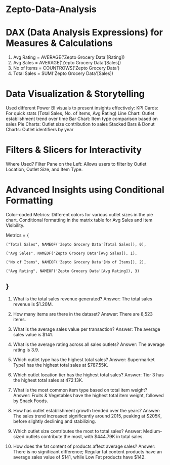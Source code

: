 # Zepto-Data-Analysis

# DAX (Data Analysis Expressions) for Measures & Calculations
1. Avg Rating = AVERAGE('Zepto Grocery Data'[Rating])
2. Avg Sales = AVERAGE('Zepto Grocery Data'[Sales])
3. No of Items = COUNTROWS('Zepto Grocery Data')
4. Total Sales = SUM('Zepto Grocery Data'[Sales]) 


# Data Visualization & Storytelling
Used different Power BI visuals to present insights effectively:
KPI Cards: For quick stats (Total Sales, No. of Items, Avg Rating)
Line Chart: Outlet establishment trend over time
Bar Chart: Item type comparison based on sales
Pie Charts: Outlet size contribution to sales
Stacked Bars & Donut Charts: Outlet identifiers by year

# Filters & Slicers for Interactivity
Where Used?
Filter Pane on the Left: Allows users to filter by Outlet Location, Outlet Size, and Item Type.

# Advanced Insights using Conditional Formatting
Color-coded Metrics:
Different colors for various outlet sizes in the pie chart.
Conditional formatting in the matrix table for Avg Sales and Item Visibility.

Metrics = {

    ("Total Sales", NAMEOF('Zepto Grocery Data'[Total Sales]), 0),

    ("Avg Sales", NAMEOF('Zepto Grocery Data'[Avg Sales]), 1),
    
    ("No of Items", NAMEOF('Zepto Grocery Data'[No of Items]), 2),
    
    ("Avg Rating", NAMEOF('Zepto Grocery Data'[Avg Rating]), 3)

}
-----------------------------------------------------------------------------

1. What is the total sales revenue generated?
Answer: The total sales revenue is $1.20M.

2. How many items are there in the dataset?
Answer: There are 8,523 items.

3. What is the average sales value per transaction?
Answer: The average sales value is $141.

4. What is the average rating across all sales outlets?
Answer: The average rating is 3.9.

5. Which outlet type has the highest total sales?
Answer: Supermarket Type1 has the highest total sales at $787.55K.

6. Which outlet location tier has the highest total sales?
Answer: Tier 3 has the highest total sales at 472.13K.

7. What is the most common item type based on total item weight?
Answer: Fruits & Vegetables have the highest total item weight, followed by Snack Foods.

8. How has outlet establishment growth trended over the years?
Answer: The sales trend increased significantly around 2015, peaking at $205K, before slightly declining and stabilizing.

9. Which outlet size contributes the most to total sales?
Answer: Medium-sized outlets contribute the most, with $444.79K in total sales.

10. How does the fat content of products affect average sales?
Answer: There is no significant difference; Regular fat content products have an average sales value of $141, while Low Fat products have $142.
